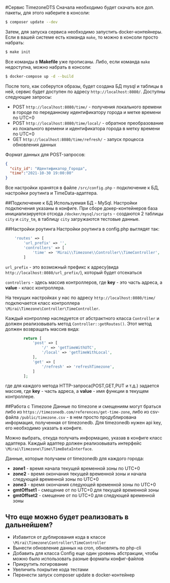 #Сервис TimezoneDTS
Сначала необходимо будет скачать все доп. пакеты, для этого наберите в консоли:
```bash
$ composer update --dev
```
Затем, для запуска сервиса необходимо запустить docker-контейнеры.
Если в вашей системе есть команда `make`, то можно в консоли просто набрать: 
```bash
$ make init
```
Все команды в **Makefile** уже прописаны. 
Либо, если команда `make` недоступна, можно набрать в консоли:
```bash
$ docker-compose up -d --build
```

После того, как соберутся образы, будет создана БД mysql и таблицы в ней, сервис будет доступен по адресу `http://localhost:8080/`.
Доступны следующие запросы:
+ POST `http://localhost:8080/time/` - получения локального времени в городе по переданному идентификатору города и метке времени по UTC+0
+ POST `http://localhost:8080/time/local/` - обратное преобразование из локального времени и идентификатора города в метку времени по UTC+0
+ GET `http://localhost:8080/time/refresh/` - запуск процесса обновления данных

Формат данных для POST-запросов:
```json
{
  "city_id": "Идентификатор_Города",
  "time":"2021-10-30 19:00:00"
}
```

Все настройки хранятся в файле `/src/config.php` - подключение к БД, настройки роутинга и TimeData-адаптера. 

##Подключение к БД
Используемая БД - MySql. Настройки подключения указаны в конфиге.
При сборе докер-контейнеров база инициализируется отсюда `/docker/mysql/scripts` - создаются 2 таблицы `city` и `city_tm`, в таблицу `city`
загружаются тестовые данные. 

##Настройки роутинга
Настройки роутинга в config.php выглядят так:
```php
    'routes' => [
        'url_prefix' => '',
        'controllers' => [
            'time' => 'Mirai\\Timezone\\Controller\\TimeController',
        ]
```
`url_prefix` - это возможный префикс к адресу(вида `http://localhost:8080/url_prefix/`), который будет отсекаться

`controllers` - здесь массив контроллеров, где **key** - это часть адреса, а **value** - класс контроллера.

На текущих настройках у нас по адресу `http://localhost:8080/time/` подключается класс контроллера `\Mirai\Timezone\Controller\TimeController`.

Каждый контроллер наследуется от абстрактного класса `Controller` и должен реализовывать метод `Controller::getRoutes()`. 
Этот метод должен возвращать массив вида:
```php
        return [
            'post' => [
                '/' => 'getTimeWithUTC',
                '/local' => 'getTimeWithLocal',
            ],
            'get' => [
                '/refresh' => 'refreshTimezone',
            ]
        ];
```
где для каждого метода HTTP-запроса(POST,GET,PUT и т.д.) задается массив, где **key** - часть адреса, а **value** - имя функции в текущем контроллере.

##Работа с Timezone
Данные по timezone и смещениям могут браться либо из `https://timezonedb.com/references/get-time-zone`, либо из csv-файла `/public/timezone.csv` - в нем просто продублирована информация, полученная от timezonedb.
Для timezonedb нужен api key, его необходимо указать в конфиге.

Можно выбрать, откуда получать информацию, указав в конфиге класс адаптера. Каждый адаптер должен реализовывать интерфейс `\Mirai\Timezone\Time\TimeDataInterface`.

Данные, которые получаем от timezonedb для каждого города:
+ **zone1** - время начала текущей временной зоны по UTC+0
+ **zone2** - время окончания текущей временной зоны и начала следующей временной зоны по UTC+0
+ **zone3** - время окончания следующей временной зоны по UTC+0
+ **gmtOffset1** - смещение от по UTC+0 для текущей временной зоны
+ **gmtOffset2** - смещение от по UTC+0 для следующей временной зоны

## Что еще можно будет реализовать в дальнейшем?
+ Избавится от дублирования кода в классе `\Mirai\Timezone\Controller\TimeController`
+ Вынести обновление данных на cron, обновлять по php-cli
+ Добавить для класса Config еще один уровень абстракции, чтобы можно было использовать разные форматы конфиг-файлов
+ Прикрутить логирование
+ Увеличить покрытие кода тестами
+ Перенести запуск composer update в docker-контейнер
